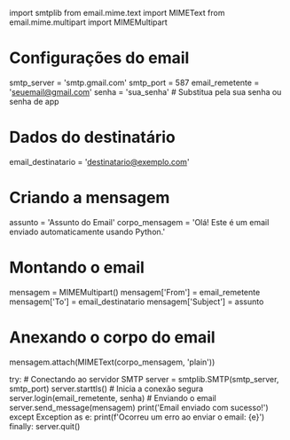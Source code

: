 import smtplib
from email.mime.text import MIMEText
from email.mime.multipart import MIMEMultipart

# Configurações do email
smtp_server = 'smtp.gmail.com'
smtp_port = 587
email_remetente = 'seuemail@gmail.com'
senha = 'sua_senha'  # Substitua pela sua senha ou senha de app

# Dados do destinatário
email_destinatario = 'destinatario@exemplo.com'

# Criando a mensagem
assunto = 'Assunto do Email'
corpo_mensagem = 'Olá! Este é um email enviado automaticamente usando Python.'

# Montando o email
mensagem = MIMEMultipart()
mensagem['From'] = email_remetente
mensagem['To'] = email_destinatario
mensagem['Subject'] = assunto

# Anexando o corpo do email
mensagem.attach(MIMEText(corpo_mensagem, 'plain'))

try:
    # Conectando ao servidor SMTP
    server = smtplib.SMTP(smtp_server, smtp_port)
    server.starttls()  # Inicia a conexão segura
    server.login(email_remetente, senha)
    # Enviando o email
    server.send_message(mensagem)
    print('Email enviado com sucesso!')
except Exception as e:
    print(f'Ocorreu um erro ao enviar o email: {e}')
finally:
    server.quit()
